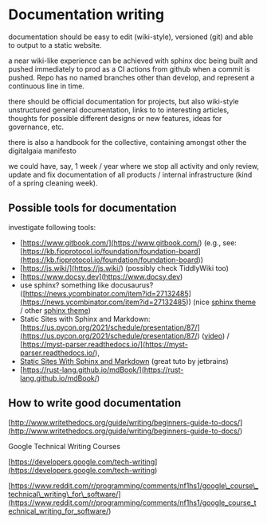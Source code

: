 # Documentation writing

documentation should be easy to edit (wiki-style), versioned (git) and able to output to a static website.

a near wiki-like experience can be achieved with sphinx doc being built and pushed immediately to prod as a CI actions from github when a commit is pushed. Repo has no named branches other than develop, and represent a continuous line in time.

there should be official documentation for projects, but also wiki-style unstructured general documentation, links to to interesting articles, thoughts for possible different designs or new features, ideas for governance, etc.

there is also a handbook for the collective, containing amongst other the digitalgaia manifesto

we could have, say, 1 week / year where we stop all activity and only review, update and fix documentation of all products / internal infrastructure (kind of a spring cleaning week).

## Possible tools for documentation

investigate following tools:

- [https://www.gitbook.com/](<https://www.gitbook.com/>) (e.g., see: [https://kb.fioprotocol.io/foundation/foundation-board](<https://kb.fioprotocol.io/foundation/foundation-board>))
- [https://js.wiki/](<https://js.wiki/>) (possibly check TiddlyWiki too)
- [https://www.docsy.dev](<https://www.docsy.dev>)
- use sphinx? something like docusaurus? ([https://news.ycombinator.com/item?id=27132485](<https://news.ycombinator.com/item?id=27132485>)) (nice [sphinx theme](<https://github.com/pradyunsg/furo>) / other [sphinx theme](<https://www.reddit.com/r/Python/comments/sxtp7h/new_sphinx_theme/>))
- Static Sites with Sphinx and Markdown: [https://us.pycon.org/2021/schedule/presentation/87/](<https://us.pycon.org/2021/schedule/presentation/87/>) ([video](<https://www.youtube.com/watch?v=YclYtM56qjo&list=PL2Uw4_HvXqvYk1Y5P8kryoyd83L_0Uk5K&index=40>)) / [https://myst-parser.readthedocs.io/](<https://myst-parser.readthedocs.io/>),
- [Static Sites With Sphinx and Markdown](https://www.jetbrains.com/pycharm/guide/tutorials/sphinx_sites/) (great tuto by jetbrains)
- [https://rust-lang.github.io/mdBook/](<https://rust-lang.github.io/mdBook/>)

<!-- -->



## How to write good documentation

[http://www.writethedocs.org/guide/writing/beginners-guide-to-docs/](<http://www.writethedocs.org/guide/writing/beginners-guide-to-docs/>)

Google Technical Writing Courses<br>

[https://developers.google.com/tech-writing](<https://developers.google.com/tech-writing>)<br>

[https://www.reddit.com/r/programming/comments/nf1hs1/google\_course\_technical\_writing\_for\_software/](<https://www.reddit.com/r/programming/comments/nf1hs1/google_course_technical_writing_for_software/>)
